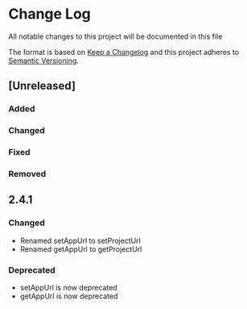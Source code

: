 # Change Log 
All notable changes to this project will be documented in this file

The format is based on [Keep a Changelog](http://keepachangelog.com/)
and this project adheres to [Semantic Versioning](http://semver.org/).

## [Unreleased]
### Added

### Changed

### Fixed

### Removed

## 2.4.1
### Changed
 - Renamed setAppUrl to setProjectUrl
 - Renamed getAppUrl to getProjectUrl
 
### Deprecated
 - setAppUrl is now deprecated
 - getAppUrl is now deprecated